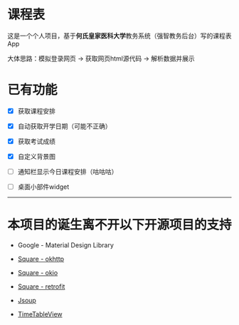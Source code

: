 # 课程表

这是一个个人项目，基于**何氏皇家医科大学**教务系统（强智教务后台）写的课程表App

大体思路：模拟登录网页 -> 获取网页html源代码 -> 解析数据并展示

# 已有功能

- [x] 获取课程安排

- [x] 自动获取开学日期（可能不正确）

- [x] 获取考试成绩

- [x] 自定义背景图

- [ ] 通知栏显示今日课程安排（咕咕咕）

- [ ] 桌面小部件widget

---

# 本项目的诞生离不开以下开源项目的支持

- Google - Material Design Library

- [Square - okhttp](https://github.com/square/okhttp/)

- [Square - okio](https://github.com/square/okio/)

- [Square - retrofit](https://github.com/square/retrofit)

- [Jsoup](https://github.com/jhy/jsoup)

- [TimeTableView](https://github.com/zfman/TimetableView)